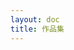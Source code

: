```yaml
---
layout: doc
title: 作品集
---
```


<script setup>
import Projects from '.vitepress/theme/components/Projects.vue'
</script>

<template>
  <Projects />
</template> 